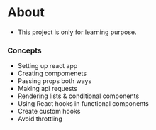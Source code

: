# About
- This project is only for learning purpose.

### Concepts
- Setting up react app 
- Creating compomenets 
- Passing props both ways 
- Making api requests 
- Rendering lists & conditional components
- Using React hooks in functional components
- Create custom hooks
- Avoid throttling

